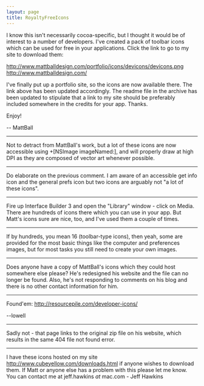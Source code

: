 ```yaml
---
layout: page
title: RoyaltyFreeIcons
---
```


I know this isn't necessarily cocoa-specific, but I thought it would be of interest to a number of developers. I've created a pack of toolbar icons which can be used for free in your applications. Click the link to go to my site to download them:

http://www.mattballdesign.com/portfolio/icons/devicons/devicons.png
http://www.mattballdesign.com/

I've finally put up a portfolio site, so the icons are now available there. The link above has been updated accordingly. The readme file in the archive has been updated to stipulate that a link to my site should be preferably included somewhere in the credits for your app. Thanks.

Enjoy!

-- MattBall

----

Not to detract from MattBall's work, but a lot of these icons are now accessible using     +[NSImage imageNamed:], and will properly draw at high DPI as they are composed of vector art whenever possible.

----

Do elaborate on the previous comment.  I am aware of an accessible get info icon and the general prefs icon but two icons are arguably not "a lot of these icons".

----

Fire up Interface Builder 3 and open the "Library" window - click on Media. There are hundreds of icons there which you can use in your app. But Matt's icons sure are nice, too, and I've used them a couple of times.

----

If by hundreds, you mean 16 (toolbar-type icons), then yeah, some are provided for the most basic things like the computer and preferences images, but for most tasks you still need to create your own images.

----

Does anyone have a copy of MattBall's icons which they could host somewhere else please? He's redesigned his website and the file can no longer be found.  Also, he's not responding to comments on his blog and there is no other contact information for him.

----

Found'em: http://resourcepile.com/developer-icons/


--lowell

----

Sadly not - that page links to the original zip file on his website, which results in the same 404 file not found error.

----

I have these icons hosted on my site http://www.cubeyellow.com/downloads.html if anyone wishes to download them. If Matt or anyone else has a problem with this please let me know. You can contact me at jeff.hawkins _at_ mac.com - Jeff Hawkins

